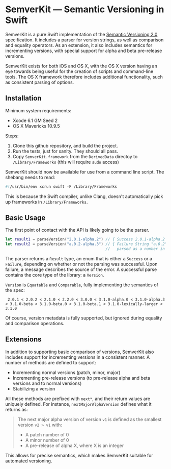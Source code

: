 # SemverKit — Semantic Versioning in Swift

SemverKit is a pure Swift implementation of the [Semantic Versioning 2.0][semver2] specification.
It includes a parser for version strings, as well as comparison and equality operators. As
an extension, it also includes semantics for incrementing versions, with special support for
alpha and beta pre-release versions.

SemverKit exists for both iOS and OS X, with the OS X version having an eye towards being
useful for the creation of scripts and command-line tools. The OS X framework therefore
includes additional functionality, such as consistent parsing of options.

## Installation

Minimum system requirements:

* Xcode 6.1 GM Seed 2
* OS X Mavericks 10.9.5

Steps:

1. Clone this github repository, and build the project.
1. Run the tests, just for sanity. They should all pass.
1. Copy `SemverKit.framework` from the `DerivedData` directoy to `/Library/Frameworks`
  (this will require `sudo` access)

SemverKit should now be available for use from a command line script. The shebang needs
to read:

```swift
#!/usr/bin/env xcrun swift -F /Library/Frameworks
```

This is because the Swift compiler, unlike Clang, doesn't automatically pick up frameworks in
`/Library/Frameworks`.

## Basic Usage

The first point of contact with the API is likely going to be the parser.

```swift
let result1 = parseVersion("2.0.1-alpha.2") // { Success 2.0.1-alpha.2 }
let result2 = parseVersion("a.0.2-alpha.3") // { Failure String "a.0.2" could not be
                                            //   parsed as a number in normal version: "a.0.2" }
```

The parser returns a `Result` type, an enum that is either a `Success` or a `Failure`,
depending on whether or not the parsing was successful. Upon failure, a message describes
the source of the error. A successful parse contains the core type of the library: a `Version`.

`Version` is `Equatable` and `Comparable`, fully implementing the semantics of the spec:

```
 2.0.1 < 2.0.2 < 2.1.0 < 2.2.0 < 3.0.0 < 3.1.0-alpha.0 < 3.1.0-alpha.3 < 3.1.0-beta < 3.1.0-beta.0 < 3.1.0-beta.1 < 3.1.0-lexically-larger < 3.1.0
```

Of course, version metadata is fully supported, but ignored during equality and comparison
operations.

## Extensions

In addition to supporting basic comparison of versions, SemverKit also includes support for
incrementing versions in a consistent manner. A number of methods are defined to support:

* Incrementing normal versions (patch, minor, major)
* Incrementing pre-release versions (to pre-release alpha and beta versions and to normal versions)
* Stabilizing a version

All these methods are prefixed with `next*`, and their return values are uniquely defined. 
For instance, `nextMajorAlphaVersion` defines what it returns as:

> The next major alpha version of version `v1` is defined as the smallest version `v2 > v1` with:
>    - A patch number of 0
>    - A minor number of 0
>    - A pre-release of alpha.X, where X is an integer

This allows for precise semantics, which makes SemverKit suitable for automated versioning.

[semver2]: http://semver.org/spec/v2.0.0.html
